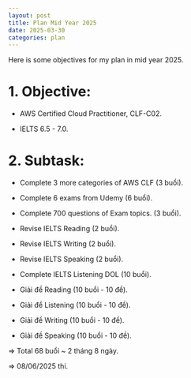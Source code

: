 ```yaml
---
layout: post
title: Plan Mid Year 2025
date: 2025-03-30
categories: plan
---
```


Here is some objectives for my plan in mid year 2025.

# 1. Objective:

- AWS Certified Cloud Practitioner, CLF-C02.

- IELTS 6.5 - 7.0.

# 2. Subtask:

- Complete 3 more categories of AWS CLF (3 buổi).

- Complete 6 exams from Udemy (6 buổi).

- Complete 700 questions of Exam topics. (3 buổi).

- Revise IELTS Reading (2 buổi).

- Revise IELTS Writing (2 buổi).

- Revise IELTS Speaking (2 buổi).

- Complete IELTS Listening DOL (10 buổi).

- Giải đề Reading (10 buổi - 10 đề).

- Giải đề Listening (10 buổi - 10 đề).

- Giải đề Writing (10 buổi - 10 đề).

- Giải đề Speaking (10 buổi - 10 đề).

=> Total 68 buổi ~ 2 tháng 8 ngày.

=> 08/06/2025 thi.
